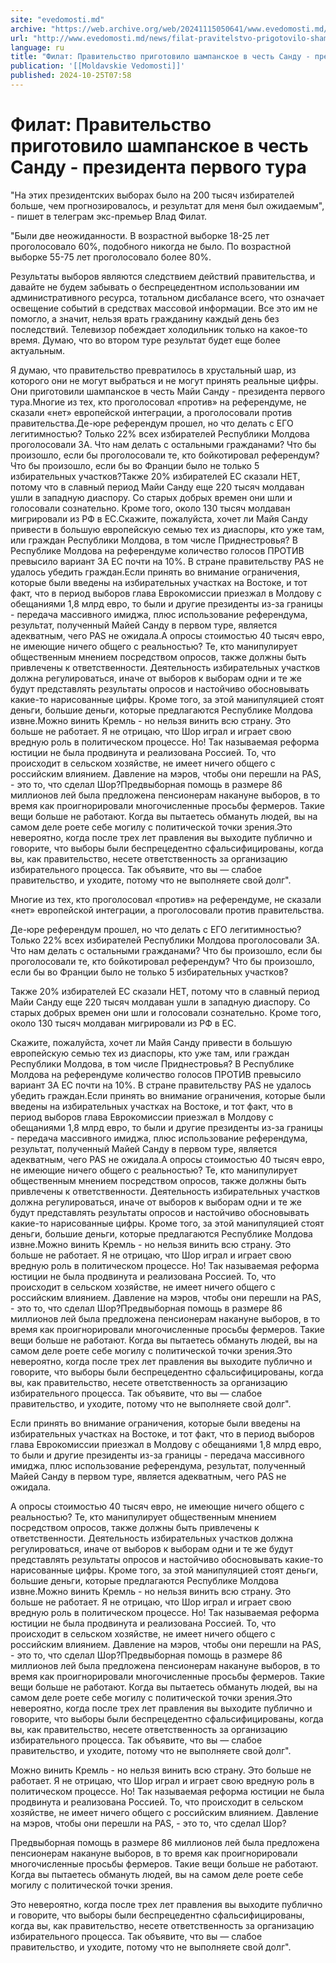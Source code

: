 ```yaml
---
site: "evedomosti.md"
archive: "https://web.archive.org/web/20241115050641/www.evedomosti.md/news/filat-pravitelstvo-prigotovilo-shampanskoe-v-chest-sandu-pre"
url: "http://www.evedomosti.md/news/filat-pravitelstvo-prigotovilo-shampanskoe-v-chest-sandu-pre"
language: ru
title: "Филат: Правительство приготовило шампанское в честь Санду - президента первого тура"
publication: '[[Moldavskie Vedomosti]]'
published: 2024-10-25T07:58
---
```


# Филат: Правительство приготовило шампанское в честь Санду - президента первого тура

"На этих президентских выборах было на 200 тысяч избирателей больше, чем прогнозировалось, и результат для меня был ожидаемым", - пишет в телеграм экс-премьер Влад Филат.

"Были две неожиданности. В возрастной выборке 18-25 лет проголосовало 60%, подобного никогда не было. По возрастной выборке 55-75 лет проголосовало более 80%.

Результаты выборов являются следствием действий правительства, и давайте не будем забывать о беспрецедентном использовании им административного ресурса, тотальном дисбалансе всего, что означает освещение событий в средствах массовой информации. Все это им не помогло, а значит, нельзя врать гражданину каждый день без последствий. Телевизор побеждает холодильник только на какое-то время. Думаю, что во втором туре результат будет еще более актуальным.

Я думаю, что правительство превратилось в хрустальный шар, из которого они не могут выбраться и не могут принять реальные цифры. Они приготовили шампанское в честь Майи Санду - президента первого тура.Многие из тех, кто проголосовал «против» на референдуме, не сказали «нет» европейской интеграции, а проголосовали против правительства.Де-юре референдум прошел, но что делать с ЕГО легитимностью? Только 22% всех избирателей Республики Молдова проголосовали ЗА. Что нам делать с остальными гражданами? Что бы произошло, если бы проголосовали те, кто бойкотировал референдум? Что бы произошло, если бы во Франции было не только 5 избирательных участков?Также 20% избирателей ЕС сказали НЕТ, потому что в славный период Майи Санду еще 220 тысяч молдаван ушли в западную диаспору. Со старых добрых времен они шли и голосовали сознательно. Кроме того, около 130 тысяч молдаван мигрировали из РФ в ЕС.Скажите, пожалуйста, хочет ли Майя Санду привести в большую европейскую семью тех из диаспоры, кто уже там, или граждан Республики Молдова, в том числе Приднестровья? В Республике Молдова на референдуме количество голосов ПРОТИВ превысило вариант ЗА ЕС почти на 10%. В стране правительству PAS не удалось убедить граждан.Если принять во внимание ограничения, которые были введены на избирательных участках на Востоке, и тот факт, что в период выборов глава Еврокомиссии приезжал в Молдову с обещаниями 1,8 млрд евро, то были и другие президенты из-за границы - передача массивного имиджа, плюс использование референдума, результат, полученный Майей Санду в первом туре, является адекватным, чего PAS не ожидала.А опросы стоимостью 40 тысяч евро, не имеющие ничего общего с реальностью? Те, кто манипулирует общественным мнением посредством опросов, также должны быть привлечены к ответственности. Деятельность избирательных участков должна регулироваться, иначе от выборов к выборам одни и те же будут представлять результаты опросов и настойчиво обосновывать какие-то нарисованные цифры. Кроме того, за этой манипуляцией стоят деньги, большие деньги, которые предлагаются Республике Молдова извне.Можно винить Кремль - но нельзя винить всю страну. Это больше не работает. Я не отрицаю, что Шор играл и играет свою вредную роль в политическом процессе. Но! Так называемая реформа юстиции не была продвинута и реализована Россией. То, что происходит в сельском хозяйстве, не имеет ничего общего с российским влиянием. Давление на мэров, чтобы они перешли на PAS, - это то, что сделал Шор?Предвыборная помощь в размере 86 миллионов лей была предложена пенсионерам накануне выборов, в то время как проигнорировали многочисленные просьбы фермеров. Такие вещи больше не работают. Когда вы пытаетесь обмануть людей, вы на самом деле роете себе могилу с политической точки зрения.Это невероятно, когда после трех лет правления вы выходите публично и говорите, что выборы были беспрецедентно сфальсифицированы, когда вы, как правительство, несете ответственность за организацию избирательного процесса. Так объявите, что вы — слабое правительство, и уходите, потому что не выполняете свой долг".

Многие из тех, кто проголосовал «против» на референдуме, не сказали «нет» европейской интеграции, а проголосовали против правительства.

Де-юре референдум прошел, но что делать с ЕГО легитимностью? Только 22% всех избирателей Республики Молдова проголосовали ЗА. Что нам делать с остальными гражданами? Что бы произошло, если бы проголосовали те, кто бойкотировал референдум? Что бы произошло, если бы во Франции было не только 5 избирательных участков?

Также 20% избирателей ЕС сказали НЕТ, потому что в славный период Майи Санду еще 220 тысяч молдаван ушли в западную диаспору. Со старых добрых времен они шли и голосовали сознательно. Кроме того, около 130 тысяч молдаван мигрировали из РФ в ЕС.

Скажите, пожалуйста, хочет ли Майя Санду привести в большую европейскую семью тех из диаспоры, кто уже там, или граждан Республики Молдова, в том числе Приднестровья? В Республике Молдова на референдуме количество голосов ПРОТИВ превысило вариант ЗА ЕС почти на 10%. В стране правительству PAS не удалось убедить граждан.Если принять во внимание ограничения, которые были введены на избирательных участках на Востоке, и тот факт, что в период выборов глава Еврокомиссии приезжал в Молдову с обещаниями 1,8 млрд евро, то были и другие президенты из-за границы - передача массивного имиджа, плюс использование референдума, результат, полученный Майей Санду в первом туре, является адекватным, чего PAS не ожидала.А опросы стоимостью 40 тысяч евро, не имеющие ничего общего с реальностью? Те, кто манипулирует общественным мнением посредством опросов, также должны быть привлечены к ответственности. Деятельность избирательных участков должна регулироваться, иначе от выборов к выборам одни и те же будут представлять результаты опросов и настойчиво обосновывать какие-то нарисованные цифры. Кроме того, за этой манипуляцией стоят деньги, большие деньги, которые предлагаются Республике Молдова извне.Можно винить Кремль - но нельзя винить всю страну. Это больше не работает. Я не отрицаю, что Шор играл и играет свою вредную роль в политическом процессе. Но! Так называемая реформа юстиции не была продвинута и реализована Россией. То, что происходит в сельском хозяйстве, не имеет ничего общего с российским влиянием. Давление на мэров, чтобы они перешли на PAS, - это то, что сделал Шор?Предвыборная помощь в размере 86 миллионов лей была предложена пенсионерам накануне выборов, в то время как проигнорировали многочисленные просьбы фермеров. Такие вещи больше не работают. Когда вы пытаетесь обмануть людей, вы на самом деле роете себе могилу с политической точки зрения.Это невероятно, когда после трех лет правления вы выходите публично и говорите, что выборы были беспрецедентно сфальсифицированы, когда вы, как правительство, несете ответственность за организацию избирательного процесса. Так объявите, что вы — слабое правительство, и уходите, потому что не выполняете свой долг".

Если принять во внимание ограничения, которые были введены на избирательных участках на Востоке, и тот факт, что в период выборов глава Еврокомиссии приезжал в Молдову с обещаниями 1,8 млрд евро, то были и другие президенты из-за границы - передача массивного имиджа, плюс использование референдума, результат, полученный Майей Санду в первом туре, является адекватным, чего PAS не ожидала.

А опросы стоимостью 40 тысяч евро, не имеющие ничего общего с реальностью? Те, кто манипулирует общественным мнением посредством опросов, также должны быть привлечены к ответственности. Деятельность избирательных участков должна регулироваться, иначе от выборов к выборам одни и те же будут представлять результаты опросов и настойчиво обосновывать какие-то нарисованные цифры. Кроме того, за этой манипуляцией стоят деньги, большие деньги, которые предлагаются Республике Молдова извне.Можно винить Кремль - но нельзя винить всю страну. Это больше не работает. Я не отрицаю, что Шор играл и играет свою вредную роль в политическом процессе. Но! Так называемая реформа юстиции не была продвинута и реализована Россией. То, что происходит в сельском хозяйстве, не имеет ничего общего с российским влиянием. Давление на мэров, чтобы они перешли на PAS, - это то, что сделал Шор?Предвыборная помощь в размере 86 миллионов лей была предложена пенсионерам накануне выборов, в то время как проигнорировали многочисленные просьбы фермеров. Такие вещи больше не работают. Когда вы пытаетесь обмануть людей, вы на самом деле роете себе могилу с политической точки зрения.Это невероятно, когда после трех лет правления вы выходите публично и говорите, что выборы были беспрецедентно сфальсифицированы, когда вы, как правительство, несете ответственность за организацию избирательного процесса. Так объявите, что вы — слабое правительство, и уходите, потому что не выполняете свой долг".

Можно винить Кремль - но нельзя винить всю страну. Это больше не работает. Я не отрицаю, что Шор играл и играет свою вредную роль в политическом процессе. Но! Так называемая реформа юстиции не была продвинута и реализована Россией. То, что происходит в сельском хозяйстве, не имеет ничего общего с российским влиянием. Давление на мэров, чтобы они перешли на PAS, - это то, что сделал Шор?

Предвыборная помощь в размере 86 миллионов лей была предложена пенсионерам накануне выборов, в то время как проигнорировали многочисленные просьбы фермеров. Такие вещи больше не работают. Когда вы пытаетесь обмануть людей, вы на самом деле роете себе могилу с политической точки зрения.

Это невероятно, когда после трех лет правления вы выходите публично и говорите, что выборы были беспрецедентно сфальсифицированы, когда вы, как правительство, несете ответственность за организацию избирательного процесса. Так объявите, что вы — слабое правительство, и уходите, потому что не выполняете свой долг".